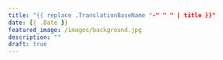 ```yaml
---
title: "{{ replace .TranslationBaseName "-" " " | title }}"
date: {{ .Date }}
featured_image: /images/background.jpg
description: ""
draft: true
---
```

